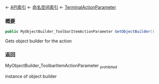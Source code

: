 ← [API索引](Api-Index) ← [命名空间索引](Namespace-Index) ← [TerminalActionParameter](Sandbox.ModAPI.Ingame.TerminalActionParameter)

### 概要

```csharp
public MyObjectBuilder_ToolbarItemActionParameter GetObjectBuilder()
```

Gets object builder for the action

### 返回

MyObjectBuilder_ToolbarItemActionParameter <sub>prohibited</sub>

instance of object builder

